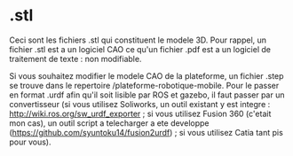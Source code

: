 # .stl

Ceci sont les fichiers .stl qui constituent le modele 3D. Pour rappel, un fichier .stl est a un logiciel CAO ce qu'un fichier .pdf est a un logiciel de traitement de texte : non modifiable.

Si vous souhaitez modifier le modele CAO de la plateforme, un fichier .step se trouve dans le repertoire /plateforme-robotique-mobile. Pour le passer en format .urdf afin qu'il soit lisible par ROS et gazebo, il faut passer par un convertisseur (si vous utilisez Soliworks, un outil existant y est integre : http://wiki.ros.org/sw_urdf_exporter ; si vous utilisez Fusion 360 (c'etait mon cas), un outil script a telecharger a ete developpe (https://github.com/syuntoku14/fusion2urdf) ; si vous utilisez Catia tant pis pour vous).
